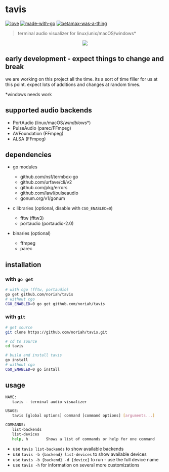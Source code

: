 tavis
===

[![love][withlove]][noriah-dev]
[![made-with-go][withgo]][go-dev]
[![betamax-was-a-thing][betamax]][betawhat]

> terminal audio visualizer for linux/unix/macOS/windows*

<p align="center">
	<a href="https://www.youtube.com/watch?v=NGtCoEsgJww" target="_blank">
		<img src="../media/preview0.gif?raw=true"/>
	</a>
</p>

## early development - expect things to change and break

we are working on this project all the time. its a sort of time filler for us at this point. expect lots of additions and changes at random times.

*windows needs work

## supported audio backends
- PortAudio (linux/macOS/*windblows**)
- PulseAudio (parec/FFmpeg)
- AVFoundation (FFmpeg)
- ALSA (FFmpeg)

## dependencies

- go modules
	- github.com/nsf/termbox-go
	- github.com/urfave/cli/v2
	- github.com/pkg/errors
	- github.com/lawl/pulseaudio
	- gonum.org/v1/gonum

- c libraries (optional, disable with `CGO_ENABLED=0`)
	- fftw (fftw3)
	- portaudio (portaudio-2.0)

- binaries (optional)
	- ffmpeg
	- parec

## installation

### with `go get`

```sh
# with cgo (fftw, portaudio)
go get github.com/noriah/tavis
# without cgo
CGO_ENABLED=0 go get github.com/noriah/tavis
```

### with `git`

```sh
# get source
git clone https://github.com/noriah/tavis.git

# cd to source
cd tavis

# build and install tavis
go install
# without cgo
CGO_ENABLED=0 go install
```

## usage

```sh
NAME:
   tavis - terminal audio visualizer

USAGE:
   tavis [global options] command [command options] [arguments...]

COMMANDS:
   list-backends
   list-devices
   help, h        Shows a list of commands or help for one command

```

- use `tavis list-backends` to show available backends
- use `tavis -b {backend} list-devices` to show available devices
- use `tavis -b {backend} -d {device}` to run - use the full device name
- use `tavis -h` for information on several more customizations


<!-- Links -->
[noriah-dev]: https://noriah.dev
[go-dev]: https://go.dev
[betawhat]: https://google.com/search?q=betamax


<!-- Images -->
[withlove]: https://forthebadge.com/images/badges/built-with-love.svg
[withgo]: https://forthebadge.com/images/badges/made-with-go.svg
[betamax]: https://forthebadge.com/images/badges/compatibility-betamax.svg

